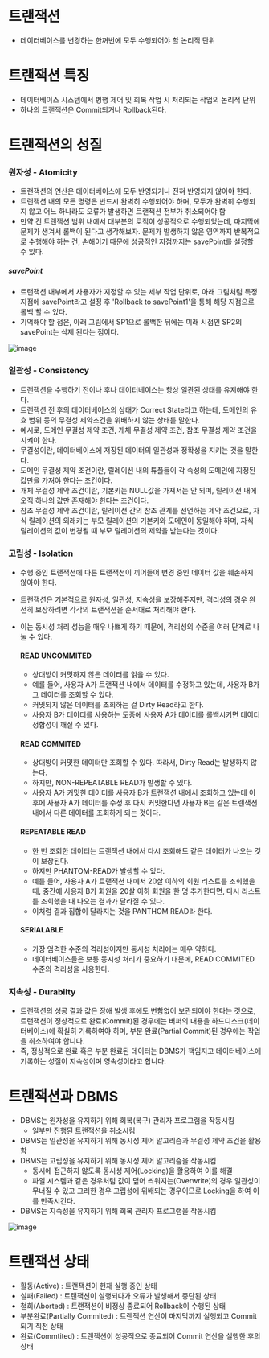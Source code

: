 <h1> 트랜잭션 </h1>

- 데이터베이스를 변경하는 한꺼번에 모두 수행되어야 할 논리적 단위

<h1> 트랜잭션 특징 </h3>

- 데이터베이스 시스템에서 병행 제어 및 회복 작업 시 처리되는 작업의 논리적 단위
- 하나의 트랜잭션은 Commit되거나 Rollback된다.

<h1> 트랜잭션의 성질 </h1>

<h3> 원자성 - Atomicity </h3> 

- 트랜잭션의 연산은 데이터베이스에 모두 반영되거나 전혀 반영되지 않아야 한다.
- 트랜잭션 내의 모든 명령은 반드시 완벽히 수행되어야 하며, 모두가 완벽히 수행되지 않고 어느 하나라도 오류가 발생하면 트랜잭션 전부가 취소되어야 함
- 만약 긴 트랜잭션 범위 내에서 대부분의 로직이 성공적으로 수행되었는데, 마지막에 문제가 생겨서 롤백이 된다고 생각해보자. 문제가 발생하지 않은 영역까지 반복적으로 수행해야 하는 건, 손해이기 때문에 성공적인 지점까지는 savePoint를 설정할 수 있다.

<h5> savePoint </h5>

- 트랜잭션 내부에서 사용자가 지정할 수 있는 세부 작업 단위로, 아래 그림처럼 특정 지점에 savePoint라고 설정 후 'Rollback to savePoint1'을 통해 해당 지점으로 롤백 할 수 있다.
- 기억해야 할 점은, 아래 그림에서 SP1으로 롤백한 뒤에는 미래 시점인 SP2의 savePoint는 삭제 된다는 점이다.

![image](https://user-images.githubusercontent.com/62228401/212689126-14a435b3-d108-4f33-82c8-ea8560aecb39.png)

<h3> 일관성 - Consistency </h3>

- 트랜잭션을 수행하기 전이나 후나 데이터베이스는 항상 일관된 상태를 유지해야 한다.
- 트랜잭션 전 후의 데이터베이스의 상태가 Correct State라고 하는데, 도메인의 유효 범위 등의 무결성 제약조건을 위배하지 않는 상태를 말한다.
- 예시로, 도메인 무결성 제약 조건, 개체 무결성 제약 조건, 참조 무결성 제약 조건을 지켜야 한다.
- 무결성이란, 데이터베이스에 저장된 데이터의 일관성과 정확성을 지키는 것을 말한다.
- 도메인 무결성 제약 조건이란, 릴레이션 내의 튜플들이 각 속성의 도메인에 지정된 값만을 가져야 한다는 조건이다.
- 개체 무결성 제약 조건이란, 기본키는 NULL값을 가져서는 안 되며, 릴레이션 내에 오직 하나의 값만 존재해야 한다는 조건이다.
- 참조 무결성 제약 조건이란, 릴레이션 간의 참조 관계를 선언하는 제약 조건으로, 자식 릴레이션의 외래키는 부모 릴레이션의 기본키와 도메인이 동일해야 하며, 자식 릴레이션의 값이 변경될 때 부모 릴레이션의 제약을 받는다는 것이다.

<h3> 고립성 - Isolation </h3> 

- 수행 중인 트랜잭션에 다른 트랜잭션이 끼어들어 변경 중인 데이터 값을 훼손하지 않아야 한다.
- 트랜잭션은 기본적으로 원자성, 일관성, 지속성을 보장해주지만, 격리성의 경우 완전히 보장하려면 각각의 트랜잭션을 순서대로 처리해야 한다.
- 이는 동시성 처리 성능을 매우 나쁘게 하기 때문에, 격리성의 수준을 여러 단계로 나눌 수 있다.

  <h4> READ UNCOMMITED </h4>
    
    - 상대방이 커밋하지 않은 데이터를 읽을 수 있다.
    - 예를 들어, 사용자 A가 트랜잭션 내에서 데이터를 수정하고 있는데, 사용자 B가 그 데이터를 조회할 수 있다.
    - 커밋되지 않은 데이터를 조회하는 걸 Dirty Read라고 한다.
    - 사용자 B가 데이터를 사용하는 도중에 사용자 A가 데이터를 롤백시키면 데이터 정합성이 깨질 수 있다.

  <h4> READ COMMITED </h4>
  
  - 상대방이 커밋한 데이터만 조회할 수 있다. 따라서, Dirty Read는 발생하지 않는다.
  - 하지만, NON-REPEATABLE READ가 발생할 수 있다.
  - 사용자 A가 커밋한 데이터를 사용자 B가 트랜잭션 내에서 조회하고 있는데 이후에 사용자 A가 데이터를 수정 후 다시 커밋한다면 사용자 B는 같은 트랜잭션 내에서 다른 데이터를 조회하게 되는 것이다.
  
  <h4> REPEATABLE READ </h4>
  
  - 한 번 조회한 데이터는 트랜잭션 내에서 다시 조회해도 같은 데이터가 나오는 것이 보장된다.
  - 하지만 PHANTOM-READ가 발생할 수 있다.
  - 예를 들어, 사용자 A가 트랜잭션 내에서 20살 이하의 회원 리스트를 조회했을 때, 중간에 사용자 B가 회원을 20살 이하 회원을 한 명 추가한다면, 다시 리스트를 조회했을 때 나오는 결과가 달라질 수 있다.
  - 이처럼 결과 집합이 달라지는 것을 PANTHOM READ라 한다.

  <h4> SERIALABLE </h4>
  
  - 가장 엄격한 수준의 격리성이지만 동시성 처리에는 매우 약하다.
  - 데이터베이스들은 보통 동시성 처리가 중요하기 대문에, READ COMMITED 수준의 격리성을 사용한다.

<h3> 지속성 - Durabilty </h3>

- 트랜잭션의 성공 결과 값은 장애 발생 후에도 변함없이 보관되어야 한다는 것으로, 트랜잭션이 정상적으로 완료(Commit)된 경우에는 버퍼의 내용을 하드디스크(데이터베이스)에 확실히 기록하여야 하며, 부분 완료(Partial Commit)된 경우에는 작업을 취소하여야 합니다.
- 즉, 정상적으로 완료 혹은 부분 완료된 데이터는 DBMS가 책임지고 데이터베이스에 기록하는 성질이 지속성이며 영속성이라고 합니다.


<h1> 트랜잭션과 DBMS </h1>

- DBMS는 원자성을 유지하기 위해 회복(복구) 관리자 프로그램을 작동시킴
  - 일부만 진행된 트랜잭션을 취소시킴
- DBMS는 일관성을 유지하기 위해 동시성 제어 알고리즘과 무결성 제약 조건을 활용함
- DBMS는 고립성을 유지하기 위해 동시성 제어 알고리즘을 작동시킴
  - 동시에 접근하지 않도록 동시성 제어(Locking)을 활용하여 이를 해결
  - 파일 시스템과 같은 경우처럼 값이 덮어 씌워지는(Overwrite)의 경우 일관성이 무너질 수 있고 그러한 경우 고립성에 위배되는 경우이므로 Locking을 하여 이를 만족시킨다.
- DBMS는 지속성을 유지하기 위해 회복 관리자 프로그램을 작동시킴

![image](https://user-images.githubusercontent.com/62228401/212687606-602359c3-d04f-4d48-bb61-f161318f6547.png)


<h1> 트랜잭션 상태 </h1>

- 활동(Active) : 트랜잭션이 현재 실행 중인 상태
- 실패(Failed) : 트랜잭션이 실행되다가 오류가 발생해서 중단된 상태
- 철회(Aborted) : 트랜잭션이 비정상 종료되어 Rollback이 수행된 상태
- 부분완료(Partially Commited) : 트랜잭션 연산이 마지막까지 실행되고 Commit되기 직전 상태
- 완료(Commtited) : 트랜잭션이 성공적으로 종료되어 Commit 연산을 실행한 후의 상태
